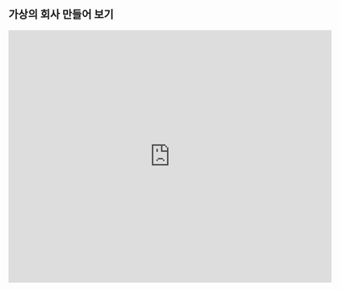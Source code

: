 ## 가상의 회사 만들어 보기

<iframe src="https://www.icloud.com/keynote/04SNyh9nrBE6iQd2qoqn-zNtg" width="640" height="500" frameborder="0" allowfullscreen="1" referrer="no-referrer"></iframe>

